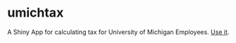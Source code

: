 # umichtax
A Shiny App for calculating tax for University of Michigan Employees. [Use it](https://keqiangli.shinyapps.io/umtax).
